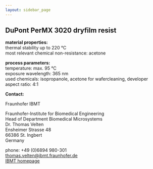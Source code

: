 ```yaml
---
layout: sidebar_page
---
```


## DuPont PerMX 3020 dryfilm resist

__material properties:__  	
thermal stability up to	220 °C  
most relevant chemical non-resistance:	acetone  



__process parameters:__  	
temperature:	max. 95 °C  
exposure wavelength:	365 nm  
used chemicals:	isopropanole, acetone for wafercleaning, developer  
aspect ratio:	4:1
<!--break-->
__Contact:__

Fraunhofer IBMT

Fraunhofer-Institute for Biomedical Engineering  
Head of Department Biomedical Microsystems  
Dr. Thomas Velten  
Ensheimer Strasse 48   
66386 St. Ingbert   
Germany  

phone: +49 (0)6894 980-301   
thomas.velten@ibmt.fraunhofer.de  
[IBMT homepage](http://www.ibmt.fraunhofer.de/fhg/ibmt_en/biomedical_engineering/biomedical_microsystems/microsensors_microfluidics/index.jsp)